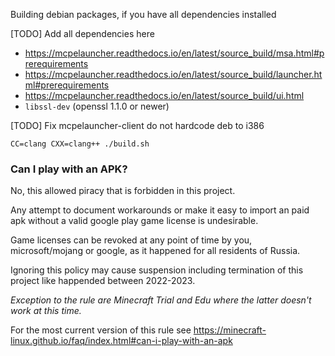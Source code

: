 Building debian packages, if you have all dependencies installed

[TODO] Add all dependencies here
- https://mcpelauncher.readthedocs.io/en/latest/source_build/msa.html#prerequirements
- https://mcpelauncher.readthedocs.io/en/latest/source_build/launcher.html#prerequirements
- https://mcpelauncher.readthedocs.io/en/latest/source_build/ui.html
- `libssl-dev` (openssl 1.1.0 or newer)

[TODO] Fix mcpelauncher-client do not hardcode deb to i386

`CC=clang CXX=clang++ ./build.sh`

### Can I play with an APK?

No, this allowed piracy that is forbidden in this project.

Any attempt to document workarounds or make it easy to import an paid apk without a valid google play game license is undesirable.

Game licenses can be revoked at any point of time by you, microsoft/mojang or google, as it happened for all residents of Russia.

Ignoring this policy may cause suspension including termination of this project like happended between 2022-2023.

_Exception to the rule are Minecraft Trial and Edu where the latter doesn't work at this time._

For the most current version of this rule see https://minecraft-linux.github.io/faq/index.html#can-i-play-with-an-apk
